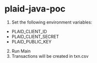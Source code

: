 # plaid-java-poc

1. Set the following environment variables:
- PLAID_CLIENT_ID
- PLAID_CLIENT_SECRET
- PLAID_PUBLIC_KEY

2. Run Main
3. Transactions will be created in txn.csv
